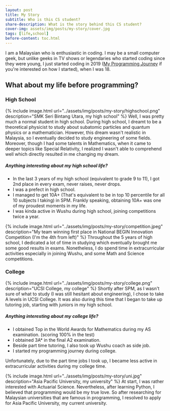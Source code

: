 ```yaml
---
layout: post
title: My Story
subtitle: Who is this CS student?
share-description: What is the story behind this CS student?
cover-img: assets/img/posts/my-story/cover.jpg
tags: [life,school]
before-content: toc.html
---
```

I am a Malaysian who is enthusiastic in coding. I may be a small computer
geek, but unlike geeks in TV shows or legendaries who started coding since they were young,
I just started coding in 2019 ([My Programming Journey](./2021-07-04-my-programming-journey) if you're interested on how I started), when I was 18. 

## What about my life before programming?
### High School
{% include image.html url="../assets/img/posts/my-story/highschool.png" description="SMK Seri Bintang Utara, my high school" %}
Well, I was pretty much a normal student in high school. During high school, I dreamt to be
a theoretical physicist to study about subatomic particles and quantum physics or a
mathematician. However, this dream wasn't realistic in Malaysia, so I eventually decided to
study engineering of some fields. Moreover, though I had some talents in Mathematics, when
it came to deeper topics like Special Relativity, I realized I wasn't able to comprehend
well which directly resulted in me changing my dream.

##### Anything interesting about my high school life? 
- In the last 3 years of my high school (equivalent to grade 9 to 11), I got 2nd place in every exam, never raises, never drops.
- I was a prefect in high school.
- I managed to get 10A+ (That's equivalent to be in top 10 percentile for all 10 subjects I taking) in SPM. Frankly speaking, obtaining 10A+ was one of my proudest moments in my life.
- I was kinda active in Wushu during high school, joining competitions twice a year.

{% include image.html url="../assets/img/posts/my-story/competition.jpeg" description="My team winning first place in National BEGIN Innovation Competition (I'm the 4th from left)" %}
Throughout the 5 years of high school, I dedicated a lot of time in studying which eventually 
brought me some good results in exams. Nonetheless, I do spend time in extracurricular 
activities especially in joining Wushu, and some Math and Science competitions. 

### College
{% include image.html url="../assets/img/posts/my-story/college.png" description="UCSI College, my college" %}
Shortly after SPM, as I wasn't sure of what to study (I was still hesitant about engineering),
I chose to take A levels in UCSI College. It was also during this time that I began to take
up tutoring job, starting with juniors in my high school. 

##### Anything interesting about my college life? 
- I obtained Top in the World Awards for Mathematics during my AS examination. (scoring 100% in the test)
- I obtained 3A* in the final A2 examination.
- Beside part time tutoring, I also took up Wushu coach as side job.
- I started my programming journey during college.

Unfortunately, due to the part time jobs I took up, I became less active in extracurricular 
activities during my college time.

{% include image.html url="../assets/img/posts/my-story/uni.jpg" description="Asia Pacific University, my university" %}
At start, I was rather interested with Actuarial Science. Nevertheless, after learning 
Python, I believed that programming would be my true love. So after researching for
Malaysian universities that are famous in programming, I resolved to apply for
Asia Pacific University, my current university.